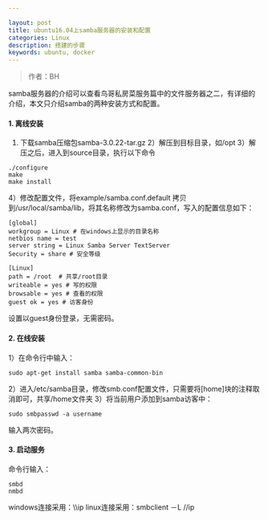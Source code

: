 ```yaml
---

layout: post
title: ubuntu16.04上samba服务器的安装和配置
categories: Linux
description: 搭建的步骤
keywords: ubuntu, docker
---
```

> 作者：BH

samba服务器的介绍可以查看鸟哥私房菜服务篇中的文件服务器之二，有详细的介绍，本文只介绍samba的两种安装方式和配置。

#### 1. 离线安装
1) 下载samba压缩包samba-3.0.22-tar.gz
2）解压到目标目录，如/opt
3）解压之后，进入到source目录，执行以下命令
```
./configure
make
make install
```
4）修改配置文件，将example/samba.conf.default 拷贝到/usr/local/samba/lib，将其名称修改为samba.conf，写入的配置信息如下：
```
[global]
workgroup = Linux # 在windows上显示的目录名称
netbios name = test 
server string = Linux Samba Server TextServer
Security = share # 安全等级

[Linux]
path = /root  # 共享/root目录
writeable = yes # 写的权限
browsable = yes # 查看的权限
guest ok = yes # 访客身份
```
设置以guest身份登录，无需密码。

#### 2. 在线安装
1）在命令行中输入：
```
sudo apt-get install samba samba-common-bin
```
2）进入/etc/samba目录，修改smb.conf配置文件，只需要将[home]块的注释取消即可，共享/home文件夹
3）将当前用户添加到samba访客中：
```
sudo smbpasswd -a username
```
 输入两次密码。

#### 3. 启动服务
命令行输入：
```
smbd
nmbd
```
windows连接采用：\\\ip
linux连接采用：smbclient －L //ip
